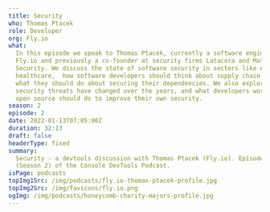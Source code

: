 ```yaml
---
title: Security
who: Thomas Ptacek
role: Developer
org: Fly.io
what:
  In this episode we speak to Thomas Ptacek, currently a software engineer at
  Fly.io and previously a co-founder at security firms Latacora and Matasano
  Security. We discuss the state of software security in sectors like energy and
  healthcare,  how software developers should think about supply chain risk, and
  what they should do about securing their dependencies. We also explore how
  security threats have changed over the years, and what developers working on
  open source should do to improve their own security.
season: 2
episode: 2
date: 2022-01-13T07:05:00Z
duration: 32:13
draft: false
headerType: fixed
summary:
  Security - a devtools discussion with Thomas Ptacek (Fly.io). Episode 2
  (Season 2) of the Console DevTools Podcast.
isPage: podcasts
topImg1Src: /img/podcasts/fly.io-thomas-ptacek-profile.jpg
topImg2Src: /img/favicons/fly.io.png
ogImg: /img/podcasts/honeycomb-charity-majors-profile.jpg
---
```

